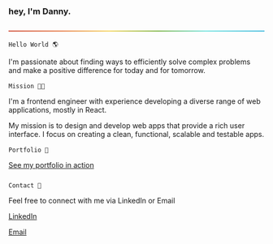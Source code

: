 ### hey, I'm Danny. 

<img src="https://raw.githubusercontent.com/codinasion/.github/master/assets/rainbow-hr.png" alt="rainbow hr" width="100%" height="50%">

```
Hello World 🌎
```

<p>I'm passionate about finding ways to efficiently solve complex problems and make a positive difference for today and for tomorrow. </p>

```
Mission 👨‍💻
```

<p>I'm a frontend engineer with experience developing a diverse range of web applications, mostly in React. 

My mission is to design and develop web apps that provide a rich user interface. I focus on creating a clean, functional, scalable and testable apps. </p>

```
Portfolio 🔖
```

<p align="left"><a href="https://portfolio-dbae.netlify.app">See my portfolio in action</a></p>
<h3> </h3> 

```
Contact 📇 
```
<p>Feel free to connect with me via LinkedIn or Email</p>

<p align="left"><a href="https://linkedin.com/in/daniel-eze-bae">LinkedIn</a></p>

<p align="left"><a href="mailto:danibae91@gmail.com">Email</a></p>

<!-- 
```
Certifications 📑
```
Feb 2022: Springboard Software Engineering Career Track

<img src="https://api.accredible.com/v1/frontend/credential_website_embed_image/certificate/46425486">

Jul 2023: Harvard's CS50X: Introduction to Computer Science

<a href="https://courses.edx.org/certificates/6ef580a417a6457997639569d3d02a7e"><img src="static/assets/cs50x-certificate.png"></a> -->

<!---
danveb/danveb is a ✨ special ✨ repository because its `README.md` (this file) appears on your GitHub profile.
You can click the Preview link to take a look at your changes.
--->